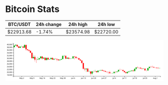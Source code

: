 # Bitcoin Stats

BTC/USDT|24h change|24h high|24h low|
|---|---|---|---|
|$22913.68|-1.74%|$23574.98|$22720.00|

<img src="./chart.svg">

